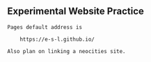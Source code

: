 ## Experimental Website Practice

    Pages default address is 
        
        https://e-s-l.github.io/

    Also plan on linking a neocities site.

